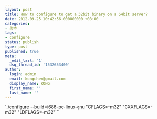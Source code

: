 ```yaml
---
layout: post
title: How to configure to get a 32bit binary on a 64bit server?
date: 2012-09-25 10:42:56.000000000 +08:00
categories:
- 技术
tags:
- configure
status: publish
type: post
published: true
meta:
  _edit_last: '1'
  dsq_thread_id: '1532653400'
author:
  login: admin
  email: kongchen@gmail.com
  display_name: KONG
  first_name: ''
  last_name: ''
---
```

`./configure --build=i686-pc-linux-gnu "CFLAGS=-m32" "CXXFLAGS=-m32" "LDFLAGS=-m32"```